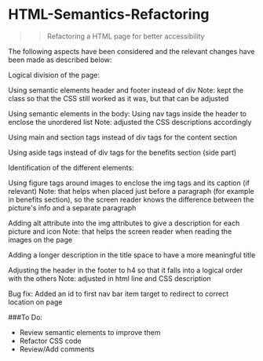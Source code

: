 # HTML-Semantics-Refactoring

>> Refactoring a HTML page for better accessibility

The following aspects have been considered and the relevant changes have been made as described below:


Logical division of the page:

Using semantic elements header and footer instead of div
    Note: kept the class so that the CSS still worked as it was, but that can be adjusted

Using semantic elements in the body:
Using nav tags inside the header to enclose the unordered list
    Note: adjusted the CSS descriptions accordingly

Using main and section tags instead of div tags for the content section

Using aside tags instead of div tags for the benefits section (side part)


Identification of the different elements:

Using figure tags around images to enclose the img tags and its caption (if relevant)
    Note: that helps when placed just before a paragraph (for example in benefits section), so the screen reader knows the difference between the picture's info and a separate paragraph

Adding alt attribute into the img attributes to give a description for each picture and icon
    Note: that helps the screen reader when reading the images on the page

Adding a longer description in the title space to have a more meaningful title

Adjusting the header in the footer to h4 so that it falls into a logical order with the others
    Note: adjusted in html line and CSS description


Bug fix:
Added an id to first nav bar item target to redirect to correct location on page



###To Do:
- Review semantic elements to improve them 
- Refactor CSS code
- Review/Add comments
